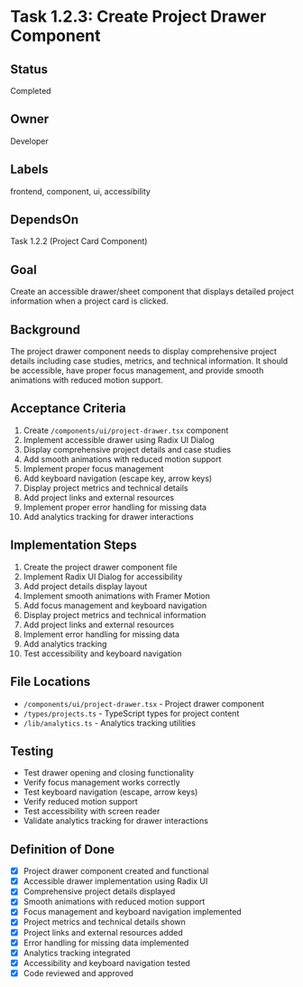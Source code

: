 # Task 1.2.3: Create Project Drawer Component

## Status
Completed

## Owner
Developer

## Labels
frontend, component, ui, accessibility

## DependsOn
Task 1.2.2 (Project Card Component)

## Goal
Create an accessible drawer/sheet component that displays detailed project information when a project card is clicked.

## Background
The project drawer component needs to display comprehensive project details including case studies, metrics, and technical information. It should be accessible, have proper focus management, and provide smooth animations with reduced motion support.

## Acceptance Criteria
1. Create `/components/ui/project-drawer.tsx` component
2. Implement accessible drawer using Radix UI Dialog
3. Display comprehensive project details and case studies
4. Add smooth animations with reduced motion support
5. Implement proper focus management
6. Add keyboard navigation (escape key, arrow keys)
7. Display project metrics and technical details
8. Add project links and external resources
9. Implement proper error handling for missing data
10. Add analytics tracking for drawer interactions

## Implementation Steps
1. Create the project drawer component file
2. Implement Radix UI Dialog for accessibility
3. Add project details display layout
4. Implement smooth animations with Framer Motion
5. Add focus management and keyboard navigation
6. Display project metrics and technical information
7. Add project links and external resources
8. Implement error handling for missing data
9. Add analytics tracking
10. Test accessibility and keyboard navigation

## File Locations
- `/components/ui/project-drawer.tsx` - Project drawer component
- `/types/projects.ts` - TypeScript types for project content
- `/lib/analytics.ts` - Analytics tracking utilities

## Testing
- Test drawer opening and closing functionality
- Verify focus management works correctly
- Test keyboard navigation (escape, arrow keys)
- Verify reduced motion support
- Test accessibility with screen reader
- Validate analytics tracking for drawer interactions

## Definition of Done
- [x] Project drawer component created and functional
- [x] Accessible drawer implementation using Radix UI
- [x] Comprehensive project details displayed
- [x] Smooth animations with reduced motion support
- [x] Focus management and keyboard navigation implemented
- [x] Project metrics and technical details shown
- [x] Project links and external resources added
- [x] Error handling for missing data implemented
- [x] Analytics tracking integrated
- [x] Accessibility and keyboard navigation tested
- [x] Code reviewed and approved 
